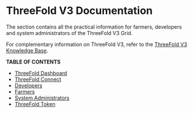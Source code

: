 <h1> ThreeFold V3 Documentation </h1>

The section contains all the practical information for farmers, developers and system administrators of the ThreeFold V3 Grid.

For complementary information on ThreeFold V3, refer to the [ThreeFold V3 Knowledge Base](../knowledge_base/knowledge_base.md).

**TABLE OF CONTENTS**

- [ThreeFold Dashboard](./dashboard/dashboard.md)
- [ThreeFold Connect](./tfconnect/tfconnect_toc.md)
- [Developers](./developers/developers.md)
- [Farmers](./farmers/farmers.md)
- [System Administrators](./system_administrators/system_administrators.md)
- [ThreeFold Token](./threefold_token/threefold_token.md)
